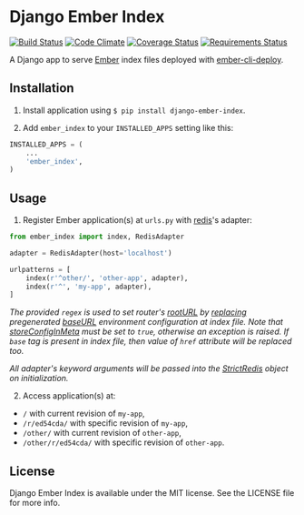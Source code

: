 # Django Ember Index

[![Build Status](https://travis-ci.org/bobisjan/django-ember-index.svg?branch=master)](https://travis-ci.org/bobisjan/django-ember-index) [![Code Climate](https://codeclimate.com/github/bobisjan/django-ember-index/badges/gpa.svg)](https://codeclimate.com/github/bobisjan/django-ember-index) [![Coverage Status](https://coveralls.io/repos/bobisjan/django-ember-index/badge.svg?branch=master)](https://coveralls.io/r/bobisjan/django-ember-index) [![Requirements Status](https://requires.io/github/bobisjan/django-ember-index/requirements.svg?branch=master)](https://requires.io/github/bobisjan/django-ember-index/requirements/?branch=master)

A Django app to serve [Ember](http://emberjs.com) index files deployed with [ember-cli-deploy](https://github.com/ember-cli/ember-cli-deploy).

## Installation

1. Install application using `$ pip install django-ember-index`.

2. Add `ember_index` to your `INSTALLED_APPS` setting like this:

  ```python
  INSTALLED_APPS = (
      ...
      'ember_index',
  )
  ```

## Usage

1. Register Ember application(s) at `urls.py` with [redis](http://redis.io)'s adapter:

  ```python
  from ember_index import index, RedisAdapter

  adapter = RedisAdapter(host='localhost')

  urlpatterns = [
      index(r'^other/', 'other-app', adapter),
      index(r'^', 'my-app', adapter),
  ]
  ```

  _The provided `regex` is used to set router's [rootURL](http://emberjs.com/api/classes/Ember.Router.html#property_rootURL) by [replacing](https://github.com/bobisjan/django-ember-index/blob/master/ember_index/utils.py#L1) pregenerated [baseURL](https://github.com/ember-cli/ember-cli/blob/18d377b264859548f41aba6c3ea2015b90978068/blueprints/app/files/config/environment.js#L7) environment configuration at index file. Note that [storeConfigInMeta](https://github.com/ember-cli/ember-cli/blob/master/lib/broccoli/ember-app.js#L141) must be set to `true`, otherwise an exception is raised. If `base` tag is present in index file, then value of `href` attribute will be replaced too._

  _All adapter's keyword arguments will be passed into the [StrictRedis](https://redis-py.readthedocs.org/en/latest/#redis.StrictRedis) object on initialization._

2. Access application(s) at:

  - `/` with current revision of `my-app`,
  - `/r/ed54cda/` with specific revision of `my-app`,
  - `/other/` with current revision of `other-app`,
  - `/other/r/ed54cda/` with specific revision of `other-app`.


## License

Django Ember Index is available under the MIT license. See the LICENSE file for more info.
